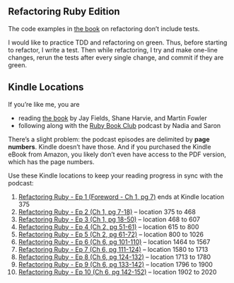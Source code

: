 ## Refactoring Ruby Edition
The code examples in [the book][1] on refactoring don’t include tests.

I would like to practice TDD and refactoring on green. Thus, before starting to
refactor, I write a test. Then while refactoring, I try and make one-line
changes, rerun the tests after every single change, and commit if they are
green.

## Kindle Locations

If you’re like me, you are
- reading [the book][1] by Jay Fields, Shane Harvie, and Martin Fowler
- following along with the [Ruby Book Club][2] podcast by Nadia and Saron

There’s a slight problem: the podcast episodes are delimited by __page
numbers__.  Kindle doesn’t have those. And if you purchased the Kindle eBook
from Amazon, you likely don’t even have access to the PDF version, which has
the page numbers.

Use these Kindle locations to keep your reading progress in sync with the podcast:

1. [Refactoring Ruby - Ep 1 (Foreword - Ch 1, pg 7)][01] ends at Kindle location 375
2. [Refactoring Ruby - Ep 2 (Ch 1, pg 7-18)][02] – location 375 to 468
3. [Refactoring Ruby - Ep 3 (Ch 1, pg 18-50)][03] – location 468 to 607
4. [Refactoring Ruby - Ep 4 (Ch 2, pg 51-61)][04] – location 615 to 800
5. [Refactoring Ruby - Ep 5 (Ch 2, pg 61-72)][05] – location 800 to 1026
6. [Refactoring Ruby - Ep 6 (Ch 6, pg 101-110)][06] – location 1464 to 1567
7. [Refactoring Ruby - Ep 7 (Ch 6, pg 111-124)][07] – location 1580 to 1713
8. [Refactoring Ruby - Ep 8 (Ch 6, pg 124-132)][08] – location 1713 to 1780
9. [Refactoring Ruby - Ep 9 (Ch 6, pg 133-142)][09] – location 1796 to 1900
10. [Refactoring Ruby - Ep 10 (Ch 6, pg 142-152)][10] – location 1902 to 2020

[1]: https://www.martinfowler.com/books/refactoringRubyEd.html
[2]: http://rubybookclub.com/episodes/2016/12/4/refactoring-ruby-ep-1-foreword-ch-1-pg-7-1

[01]: http://rubybookclub.com/episodes/2016/12/4/refactoring-ruby-ep-1-foreword-ch-1-pg-7-1
[02]: http://rubybookclub.com/episodes/2016/12/14/refactoring-ruby-ep-2-ch-1-pg-7-18
[03]: http://rubybookclub.com/episodes/2016/12/18/refactoring-ruby-ep-3-ch-1-pg-18-50
[04]: http://rubybookclub.com/episodes/2016/12/24/refactoring-ruby-ep-4-ch-2-pg-51-61
[05]: http://rubybookclub.com/episodes/2016/12/30/refactoring-ruby-ep-5-ch-2-pg-61-72
[06]: http://rubybookclub.com/episodes/2017/1/8/refactoring-ruby-ep-6-ch-6-pg-101-110
[07]: http://rubybookclub.com/episodes/2017/1/14/refactoring-ruby-ep-7-ch-6-pg-111-124
[08]: http://rubybookclub.com/episodes/2017/1/24/refactoring-ruby-ep-8-ch-6-pg-124-132
[09]: http://rubybookclub.com/episodes/2017/2/10/refactoring-ruby-ep-9-ch-6-pg-133-142
[10]: http://rubybookclub.com/episodes/2017/2/20/refactoring-ruby-ep-10-ch-6-pg-142-152
